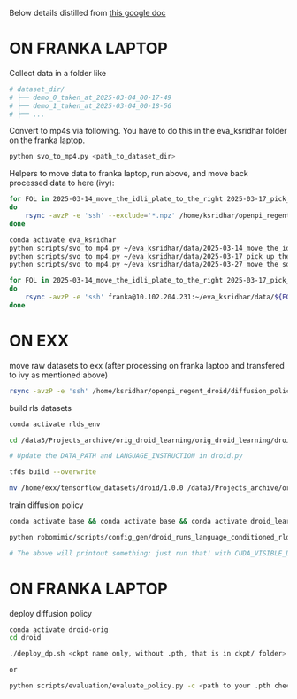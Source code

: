 Below details distilled from [this google doc](https://docs.google.com/document/d/17IEyInEPRZ184yZ2_4oBcog7rScNPlQy2vQLPV5IMms/edit?tab=t.0)

# ON FRANKA LAPTOP

Collect data in a folder like
```bash
# dataset_dir/
# ├── demo_0_taken_at_2025-03-04_00-17-49
# ├── demo_1_taken_at_2025-03-04_00-18-56
# ├── ...
```

Convert to mp4s via following. You have to do this in the eva_ksridhar folder on the franka laptop.
```bash
python svo_to_mp4.py <path_to_dataset_dir>
```

Helpers to move data to franka laptop, run above, and move back processed data to here (ivy):
```bash
for FOL in 2025-03-14_move_the_idli_plate_to_the_right 2025-03-17_pick_up_the_poke_ball_and_put_it_in_the_tray 2025-03-27_move_the_squeegee_to_the_right_and_try_to_drag_it
do
    rsync -avzP -e 'ssh' --exclude='*.npz' /home/ksridhar/openpi_regent_droid/regent_droid_preprocessing/collected_demos/${FOL} franka@10.102.204.231:~/eva_ksridhar/data/
done

conda activate eva_ksridhar
python scripts/svo_to_mp4.py ~/eva_ksridhar/data/2025-03-14_move_the_idli_plate_to_the_right 
python scripts/svo_to_mp4.py ~/eva_ksridhar/data/2025-03-17_pick_up_the_poke_ball_and_put_it_in_the_tray 
python scripts/svo_to_mp4.py ~/eva_ksridhar/data/2025-03-27_move_the_squeegee_to_the_right_and_try_to_drag_it

for FOL in 2025-03-14_move_the_idli_plate_to_the_right 2025-03-17_pick_up_the_poke_ball_and_put_it_in_the_tray 2025-03-27_move_the_squeegee_to_the_right_and_try_to_drag_it
do
    rsync -avzP -e 'ssh' franka@10.102.204.231:~/eva_ksridhar/data/${FOL} ~/openpi_regent_droid/diffusion_policy_droid/raw_datasets/
done
```

# ON EXX
move raw datasets to exx (after processing on franka laptop and transfered to ivy as mentioned above)
```bash
rsync -avzP -e 'ssh' /home/ksridhar/openpi_regent_droid/diffusion_policy_droid/raw_datasets/* exx@158.130.52.14:/data3/Projects_archive/orig_droid_learning/orig_droid_learning/dataset/
```

build rls datasets
```bash
conda activate rlds_env

cd /data3/Projects_archive/orig_droid_learning/orig_droid_learning/droid_dataset_builder/droid

# Update the DATA_PATH and LANGUAGE_INSTRUCTION in droid.py

tfds build --overwrite

mv /home/exx/tensorflow_datasets/droid/1.0.0 /data3/Projects_archive/orig_droid_learning/orig_droid_learning/dataset/squeegee
```

train diffusion policy
```bash
conda activate base && conda activate base && conda activate droid_learning_orig && cd /data3/Projects_archive/orig_droid_learning/orig_droid_learning/droid_policy_learning

python robomimic/scripts/config_gen/droid_runs_language_conditioned_rlds_3cams.py --wandb_proj_name droid

# The above will printout something; just run that! with CUDA_VISIBLE_DEVICES=1 before it
```

# ON FRANKA LAPTOP
deploy diffusion policy
```bash
conda activate droid-orig
cd droid

./deploy_dp.sh <ckpt name only, without .pth, that is in ckpt/ folder>

or 

python scripts/evaluation/evaluate_policy.py -c <path to your .pth checkpoint file here>
```
